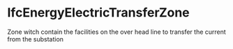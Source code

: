 IfcEnergyElectricTransferZone
=============================
Zone witch contain the facilities on the over head line to transfer the
current from the substation


